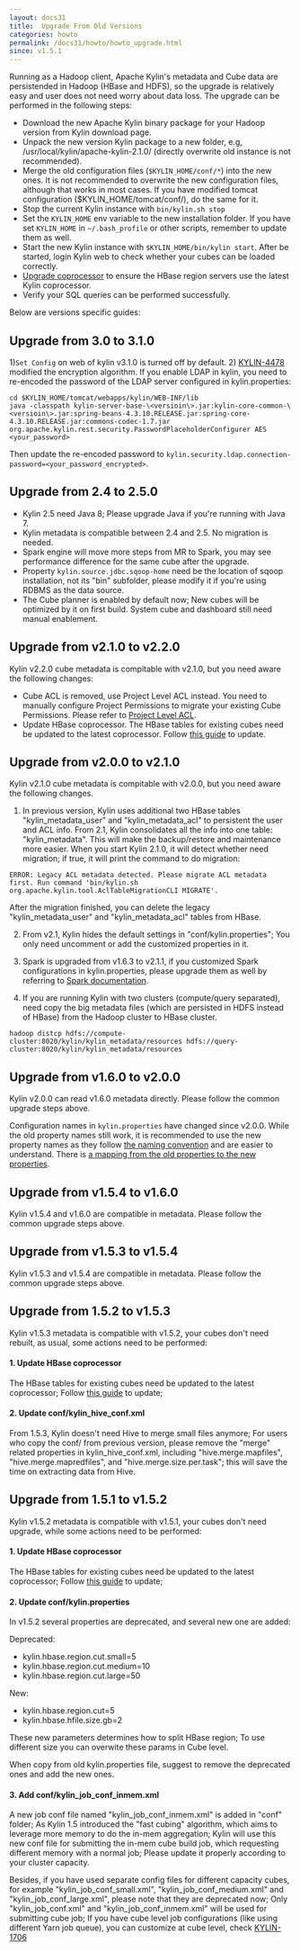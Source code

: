 ```yaml
---
layout: docs31
title:  Upgrade From Old Versions
categories: howto
permalink: /docs31/howto/howto_upgrade.html
since: v1.5.1
---
```


Running as a Hadoop client, Apache Kylin's metadata and Cube data are persistended in Hadoop (HBase and HDFS), so the upgrade is relatively easy and user does not need worry about data loss. The upgrade can be performed in the following steps:

* Download the new Apache Kylin binary package for your Hadoop version from Kylin download page.
* Unpack the new version Kylin package to a new folder, e.g, /usr/local/kylin/apache-kylin-2.1.0/ (directly overwrite old instance is not recommended).
* Merge the old configuration files (`$KYLIN_HOME/conf/*`) into the new ones. It is not recommended to overwrite the new configuration files, although that works in most cases. If you have modified tomcat configuration ($KYLIN_HOME/tomcat/conf/), do the same for it.
* Stop the current Kylin instance with `bin/kylin.sh stop`
* Set the `KYLIN_HOME` env variable to the new installation folder. If you have set `KYLIN_HOME` in `~/.bash_profile` or other scripts, remember to update them as well.
* Start the new Kylin instance with `$KYLIN_HOME/bin/kylin start`. After be started, login Kylin web to check whether your cubes can be loaded correctly.
* [Upgrade coprocessor](howto_update_coprocessor.html) to ensure the HBase region servers use the latest Kylin coprocessor.
* Verify your SQL queries can be performed successfully.

Below are versions specific guides:

## Upgrade from 3.0 to 3.1.0

1)`Set Config` on web of kylin v3.1.0 is turned off by default.
2) [KYLIN-4478](https://issues.apache.org/jira/browse/KYLIN-4478) modified the encryption algorithm. If you enable LDAP in kylin, you need to re-encoded the password of the LDAP server configured in kylin.properties:

```
cd $KYLIN_HOME/tomcat/webapps/kylin/WEB-INF/lib
java -classpath kylin-server-base-\<versioin\>.jar:kylin-core-common-\<versioin\>.jar:spring-beans-4.3.10.RELEASE.jar:spring-core-4.3.10.RELEASE.jar:commons-codec-1.7.jar org.apache.kylin.rest.security.PasswordPlaceholderConfigurer AES <your_password>
```

Then update the re-encoded password to `kylin.security.ldap.connection-password=<your_password_encrypted>`.

## Upgrade from 2.4 to 2.5.0

* Kylin 2.5 need Java 8; Please upgrade Java if you're running with Java 7.
* Kylin metadata is compatible between 2.4 and 2.5. No migration is needed.
* Spark engine will move more steps from MR to Spark, you may see performance difference for the same cube after the upgrade.
* Property `kylin.source.jdbc.sqoop-home` need be the location of sqoop installation, not its "bin" subfolder, please modify it if you're using RDBMS as the data source. 
* The Cube planner is enabled by default now; New cubes will be optimized by it on first build. System cube and dashboard still need manual enablement.

## Upgrade from v2.1.0 to v2.2.0

Kylin v2.2.0 cube metadata is compitable with v2.1.0, but you need aware the following changes:

* Cube ACL is removed, use Project Level ACL instead. You need to manually configure Project Permissions to migrate your existing Cube Permissions. Please refer to [Project Level ACL](/docs21/tutorial/project_level_acl.html).
* Update HBase coprocessor. The HBase tables for existing cubes need be updated to the latest coprocessor. Follow [this guide](/docs21/howto/howto_update_coprocessor.html) to update.


## Upgrade from v2.0.0 to v2.1.0

Kylin v2.1.0 cube metadata is compitable with v2.0.0, but you need aware the following changes. 

1) In previous version, Kylin uses additional two HBase tables "kylin_metadata_user" and "kylin_metadata_acl" to persistent the user and ACL info. From 2.1, Kylin consolidates all the info into one table: "kylin_metadata". This will make the backup/restore and maintenance more easier. When you start Kylin 2.1.0, it will detect whether need migration; if true, it will print the command to do migration:

```
ERROR: Legacy ACL metadata detected. Please migrate ACL metadata first. Run command 'bin/kylin.sh org.apache.kylin.tool.AclTableMigrationCLI MIGRATE'.
```

After the migration finished, you can delete the legacy "kylin_metadata_user" and "kylin_metadata_acl" tables from HBase.

2) From v2.1, Kylin hides the default settings in "conf/kylin.properties"; You only need uncomment or add the customized properties in it.

3) Spark is upgraded from v1.6.3 to v2.1.1, if you customized Spark configurations in kylin.properties, please upgrade them as well by referring to [Spark documentation](https://spark.apache.org/docs/2.1.0/).

4) If you are running Kylin with two clusters (compute/query separated), need copy the big metadata files (which are persisted in HDFS instead of HBase) from the Hadoop cluster to HBase cluster.

```
hadoop distcp hdfs://compute-cluster:8020/kylin/kylin_metadata/resources hdfs://query-cluster:8020/kylin/kylin_metadata/resources
```


## Upgrade from v1.6.0 to v2.0.0

Kylin v2.0.0 can read v1.6.0 metadata directly. Please follow the common upgrade steps above.

Configuration names in `kylin.properties` have changed since v2.0.0. While the old property names still work, it is recommended to use the new property names as they follow [the naming convention](/development/coding_naming_convention.html) and are easier to understand. There is [a mapping from the old properties to the new properties](https://github.com/apache/kylin/blob/2.0.x/core-common/src/main/resources/kylin-backward-compatibility.properties).

## Upgrade from v1.5.4 to v1.6.0

Kylin v1.5.4 and v1.6.0 are compatible in metadata. Please follow the common upgrade steps above.

## Upgrade from v1.5.3 to v1.5.4
Kylin v1.5.3 and v1.5.4 are compatible in metadata. Please follow the common upgrade steps above.

## Upgrade from 1.5.2 to v1.5.3
Kylin v1.5.3 metadata is compatible with v1.5.2, your cubes don't need rebuilt, as usual, some actions need to be performed:

#### 1. Update HBase coprocessor
The HBase tables for existing cubes need be updated to the latest coprocessor; Follow [this guide](howto_update_coprocessor.html) to update;

#### 2. Update conf/kylin_hive_conf.xml
From 1.5.3, Kylin doesn't need Hive to merge small files anymore; For users who copy the conf/ from previous version, please remove the "merge" related properties in kylin_hive_conf.xml, including "hive.merge.mapfiles", "hive.merge.mapredfiles", and "hive.merge.size.per.task"; this will save the time on extracting data from Hive.


## Upgrade from 1.5.1 to v1.5.2
Kylin v1.5.2 metadata is compatible with v1.5.1, your cubes don't need upgrade, while some actions need to be performed:

#### 1. Update HBase coprocessor
The HBase tables for existing cubes need be updated to the latest coprocessor; Follow [this guide](howto_update_coprocessor.html) to update;

#### 2. Update conf/kylin.properties
In v1.5.2 several properties are deprecated, and several new one are added:

Deprecated:

* kylin.hbase.region.cut.small=5
* kylin.hbase.region.cut.medium=10
* kylin.hbase.region.cut.large=50

New:

* kylin.hbase.region.cut=5
* kylin.hbase.hfile.size.gb=2

These new parameters determines how to split HBase region; To use different size you can overwite these params in Cube level. 

When copy from old kylin.properties file, suggest to remove the deprecated ones and add the new ones.

#### 3. Add conf/kylin\_job\_conf\_inmem.xml
A new job conf file named "kylin\_job\_conf\_inmem.xml" is added in "conf" folder; As Kylin 1.5 introduced the "fast cubing" algorithm, which aims to leverage more memory to do the in-mem aggregation; Kylin will use this new conf file for submitting the in-mem cube build job, which requesting different memory with a normal job; Please update it properly according to your cluster capacity.

Besides, if you have used separate config files for different capacity cubes, for example "kylin\_job\_conf\_small.xml", "kylin\_job\_conf\_medium.xml" and "kylin\_job\_conf\_large.xml", please note that they are deprecated now; Only "kylin\_job\_conf.xml" and "kylin\_job\_conf\_inmem.xml" will be used for submitting cube job; If you have cube level job configurations (like using different Yarn job queue), you can customize at cube level, check [KYLIN-1706](https://issues.apache.org/jira/browse/KYLIN-1706)

